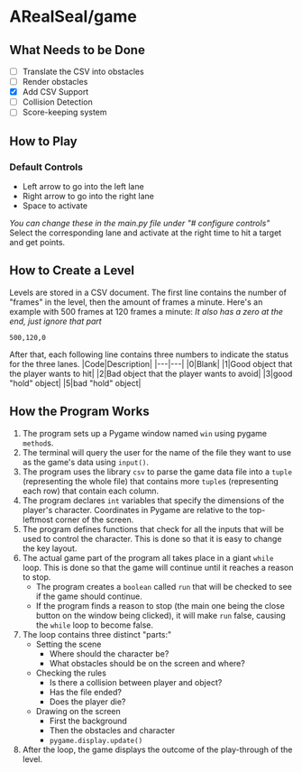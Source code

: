 # ARealSeal/game

## What Needs to be Done

- [ ] Translate the CSV into obstacles
- [ ] Render obstacles
- [X] Add CSV Support
- [ ] Collision Detection
- [ ] Score-keeping system

## How to Play

### Default Controls

- Left arrow to go into the left lane
- Right arrow to go into the right lane
- Space to activate

*You can change these in the main.py file under "# configure controls"*
Select the corresponding lane and activate at the right time to hit a target and get points.

## How to Create a Level

Levels are stored in a CSV document.
The first line contains the number of "frames" in the level, then the amount of frames a minute. Here's an example with 500 frames at 120 frames a minute:
*It also has a zero at the end, just ignore that part*

`500,120,0`

After that, each following line contains three numbers to indicate the status for the three lanes.
|Code|Description|
|---|---|
|0|Blank|
|1|Good object that the player wants to hit|
|2|Bad object that the player wants to avoid|
|3|good "hold" object|
|5|bad "hold" object|

## How the Program Works

1. The program sets up a Pygame window named `win` using pygame `method`s.
2. The terminal will query the user for the name of the file they want to use as the game's data using `input()`.
3. The program uses the library `csv` to parse the game data file into a `tuple` (representing the whole file) that contains more `tuple`s (representing each row) that contain each column.
4. The program declares `int` variables that specify the dimensions of the player's character. Coordinates in Pygame are relative to the top-leftmost corner of the screen.
5. The program defines functions that check for all the inputs that will be used to control the character. This is done so that it is easy to change the key layout.
6. The actual game part of the program all takes place in a giant `while` loop. This is done so that the game will continue until it reaches a reason to stop.
	- The program creates a `boolean` called `run` that will be checked to see if the game should continue.
	- If the program finds a reason to stop (the main one being the close button on the window being clicked), it will make `run` false, causing the `while` loop to become false.
7. The loop contains three distinct "parts:"
	- Setting the scene
		- Where should the character be?
		- What obstacles should be on the screen and where?
	- Checking the rules
		- Is there a collision between player and object?
		- Has the file ended?
		- Does the player die?
	- Drawing on the screen
		- First the background
		- Then the obstacles and character
		- `pygame.display.update()`
8. After the loop, the game displays the outcome of the play-through of the level.
